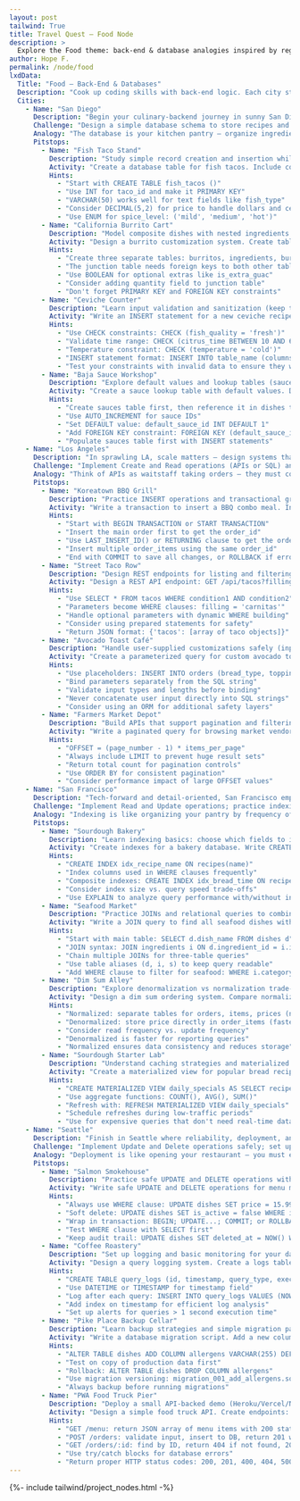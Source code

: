 ```yaml
---
layout: post
tailwind: True
title: Travel Quest — Food Node
description: >
  Explore the Food theme: back-end & database analogies inspired by regional cuisine. Travel from San Diego to Seattle, stopping to learn back-end concepts through local dishes and kitchen metaphors.
author: Hope F.
permalink: /node/food
lxdData:
  Title: "Food — Back-End & Databases"
  Description: "Cook up coding skills with back-end logic. Each city stop highlights a local food specialty while teaching database design, CRUD, querying, and data hygiene — all framed as kitchen metaphors."
  Cities:
    - Name: "San Diego"
      Description: "Begin your culinary-backend journey in sunny San Diego, where coastal flavors and food trucks meet simple, robust data models."
      Challenge: "Design a simple database schema to store recipes and menu items (tables, fields, and relationships)."
      Analogy: "The database is your kitchen pantry — organize ingredients (fields) and recipes (records) so chefs (applications) can cook reliably."
      Pitstops:
        - Name: "Fish Taco Stand"
          Description: "Study simple record creation and insertion while learning about ingredient lists and portion fields — perfect for practicing CREATE operations."
          Activity: "Create a database table for fish tacos. Include columns: taco_id, fish_type, toppings, sauce, price, spice_level. Write the CREATE TABLE statement with appropriate data types."
          Hints:
            - "Start with CREATE TABLE fish_tacos ()"
            - "Use INT for taco_id and make it PRIMARY KEY"
            - "VARCHAR(50) works well for text fields like fish_type"
            - "Consider DECIMAL(5,2) for price to handle dollars and cents"
            - "Use ENUM for spice_level: ('mild', 'medium', 'hot')"
        - Name: "California Burrito Cart"
          Description: "Model composite dishes with nested ingredients and optional fields — practice designing flexible schemas that handle variations."
          Activity: "Design a burrito customization system. Create tables for: burritos, ingredients, and burrito_ingredients (junction table). Show how to handle optional extras like guacamole."
          Hints:
            - "Create three separate tables: burritos, ingredients, burrito_ingredients"
            - "The junction table needs foreign keys to both other tables"
            - "Use BOOLEAN for optional extras like is_extra_guac"
            - "Consider adding quantity field to junction table"
            - "Don't forget PRIMARY KEY and FOREIGN KEY constraints"
        - Name: "Ceviche Counter"
          Description: "Learn input validation and sanitization (keep the ceviche fresh!) — apply validation rules before inserting records."
          Activity: "Write an INSERT statement for a new ceviche recipe. Include validation checks: fish must be 'fresh', citrus_time must be between 10-60 minutes, temperature must be 'cold'."
          Hints:
            - "Use CHECK constraints: CHECK (fish_quality = 'fresh')"
            - "Validate time range: CHECK (citrus_time BETWEEN 10 AND 60)"
            - "Temperature constraint: CHECK (temperature = 'cold')"
            - "INSERT statement format: INSERT INTO table_name (columns) VALUES (values)"
            - "Test your constraints with invalid data to ensure they work"
        - Name: "Baja Sauce Workshop"
          Description: "Explore default values and lookup tables (sauces, spice levels) to avoid repeating strings across many records."
          Activity: "Create a sauce lookup table with default values. Design tables: sauces (id, name, heat_level), dishes (id, name, default_sauce_id). Show how to use foreign keys and defaults."
          Hints:
            - "Create sauces table first, then reference it in dishes table"
            - "Use AUTO_INCREMENT for sauce IDs"
            - "Set DEFAULT value: default_sauce_id INT DEFAULT 1"
            - "Add FOREIGN KEY constraint: FOREIGN KEY (default_sauce_id) REFERENCES sauces(id)"
            - "Populate sauces table first with INSERT statements"
    - Name: "Los Angeles"
      Description: "In sprawling LA, scale matters — design systems that handle many users, varied inputs, and richer interactions."
      Challenge: "Implement Create and Read operations (APIs or SQL) and build endpoints that return menu lists and single recipe entries."
      Analogy: "Think of APIs as waitstaff taking orders — they must correctly accept, validate, and retrieve dishes from the kitchen (database)."
      Pitstops:
        - Name: "Koreatown BBQ Grill"
          Description: "Practice INSERT operations and transactional groupings — order the BBQ set (multiple related inserts) reliably and atomically."
          Activity: "Write a transaction to insert a BBQ combo meal. Include: INSERT into orders, INSERT into order_items (multiple meats), INSERT into sides. Use BEGIN/COMMIT to ensure all-or-nothing."
          Hints:
            - "Start with BEGIN TRANSACTION or START TRANSACTION"
            - "Insert the main order first to get the order_id"
            - "Use LAST_INSERT_ID() or RETURNING clause to get the order_id"
            - "Insert multiple order_items using the same order_id"
            - "End with COMMIT to save all changes, or ROLLBACK if error occurs"
        - Name: "Street Taco Row"
          Description: "Design REST endpoints for listing and filtering tacos by fillings and toppings — practice Read operations with query parameters."
          Activity: "Design a REST API endpoint: GET /api/tacos?filling=carnitas&spice=mild. Write the SQL SELECT query with WHERE clauses to filter tacos by filling and spice level."
          Hints:
            - "Use SELECT * FROM tacos WHERE condition1 AND condition2"
            - "Parameters become WHERE clauses: filling = 'carnitas'"
            - "Handle optional parameters with dynamic WHERE building"
            - "Consider using prepared statements for safety"
            - "Return JSON format: {'tacos': [array of taco objects]}"
        - Name: "Avocado Toast Café"
          Description: "Handle user-supplied customizations safely (input validation and parameterized queries) to prevent broken orders and injection risks."
          Activity: "Create a parameterized query for custom avocado toast orders. Use prepared statements to safely insert user inputs: bread_type, toppings, extras. Prevent SQL injection."
          Hints:
            - "Use placeholders: INSERT INTO orders (bread_type, toppings) VALUES (?, ?)"
            - "Bind parameters separately from the SQL string"
            - "Validate input types and lengths before binding"
            - "Never concatenate user input directly into SQL strings"
            - "Consider using an ORM for additional safety layers"
        - Name: "Farmers Market Depot"
          Description: "Build APIs that support pagination and filtering — return smaller, efficient result sets when menus are large."
          Activity: "Write a paginated query for browsing market vendors. Use LIMIT and OFFSET: SELECT * FROM vendors WHERE category = ? LIMIT 10 OFFSET ?. Show how to calculate page numbers."
          Hints:
            - "OFFSET = (page_number - 1) * items_per_page"
            - "Always include LIMIT to prevent huge result sets"
            - "Return total count for pagination controls"
            - "Use ORDER BY for consistent pagination"
            - "Consider performance impact of large OFFSET values"
    - Name: "San Francisco"
      Description: "Tech-forward and detail-oriented, San Francisco emphasizes efficiency, indexing, and shaping data for fast access."
      Challenge: "Implement Read and Update operations; practice indexing, query optimization, and writing efficient SELECT statements."
      Analogy: "Indexing is like organizing your pantry by frequency of use — frequently used ingredients should be easy to reach to speed up cooking (queries)."
      Pitstops:
        - Name: "Sourdough Bakery"
          Description: "Learn indexing basics: choose which fields to index (e.g., recipe name, tag) to speed retrieval of common queries."
          Activity: "Create indexes for a bakery database. Write CREATE INDEX statements for: recipe names (frequently searched), bread types, and baking_time. Explain when to use each index."
          Hints:
            - "CREATE INDEX idx_recipe_name ON recipes(name)"
            - "Index columns used in WHERE clauses frequently"
            - "Composite indexes: CREATE INDEX idx_bread_time ON recipes(bread_type, baking_time)"
            - "Consider index size vs. query speed trade-offs"
            - "Use EXPLAIN to analyze query performance with/without indexes"
        - Name: "Seafood Market"
          Description: "Practice JOINs and relational queries to combine ingredient, supplier, and recipe tables — like assembling a seafood platter from multiple sources."
          Activity: "Write a JOIN query to find all seafood dishes with their suppliers. JOIN tables: dishes, ingredients, suppliers. SELECT dish_name, ingredient_name, supplier_name, price."
          Hints:
            - "Start with main table: SELECT d.dish_name FROM dishes d"
            - "JOIN syntax: JOIN ingredients i ON d.ingredient_id = i.id"
            - "Chain multiple JOINs for three-table queries"
            - "Use table aliases (d, i, s) to keep query readable"
            - "Add WHERE clause to filter for seafood: WHERE i.category = 'seafood'"
        - Name: "Dim Sum Alley"
          Description: "Explore denormalization vs normalization trade-offs for read-heavy operations — when to duplicate data for speed."
          Activity: "Design a dim sum ordering system. Compare normalized (separate tables) vs denormalized (combined tables) approaches. Show trade-offs for read performance vs data consistency."
          Hints:
            - "Normalized: separate tables for orders, items, prices (no data duplication)"
            - "Denormalized: store price directly in order_items (faster reads, potential inconsistency)"
            - "Consider read frequency vs. update frequency"
            - "Denormalized is faster for reporting queries"
            - "Normalized ensures data consistency and reduces storage"
        - Name: "Sourdough Starter Lab"
          Description: "Understand caching strategies and materialized views to avoid recomputing expensive queries every request."
          Activity: "Create a materialized view for popular bread recipes. Write CREATE MATERIALIZED VIEW daily_specials AS SELECT... Show how to refresh the view and when to use it."
          Hints:
            - "CREATE MATERIALIZED VIEW daily_specials AS SELECT recipe_name, avg_rating, order_count"
            - "Use aggregate functions: COUNT(), AVG(), SUM()"
            - "Refresh with: REFRESH MATERIALIZED VIEW daily_specials"
            - "Schedule refreshes during low-traffic periods"
            - "Use for expensive queries that don't need real-time data"
    - Name: "Seattle"
      Description: "Finish in Seattle where reliability, deployment, and observability matter — prepare your kitchen for production service."
      Challenge: "Implement Update and Delete operations safely; set up backups, migrations, and a simple deployment of your database-backed app."
      Analogy: "Deployment is like opening your restaurant — you must ensure recipes are reproducible, backups are ready, and orders are tracked."
      Pitstops:
        - Name: "Salmon Smokehouse"
          Description: "Practice safe UPDATE and DELETE operations with transactions and soft-deletes (archiving) to avoid accidental data loss."
          Activity: "Write safe UPDATE and DELETE operations for menu management. Use transactions, WHERE clauses, and soft-delete (is_active=false) instead of hard DELETE. Include rollback examples."
          Hints:
            - "Always use WHERE clause: UPDATE dishes SET price = 15.99 WHERE id = 1"
            - "Soft delete: UPDATE dishes SET is_active = false WHERE id = 1"
            - "Wrap in transaction: BEGIN; UPDATE...; COMMIT; or ROLLBACK;"
            - "Test WHERE clause with SELECT first"
            - "Keep audit trail: UPDATE dishes SET deleted_at = NOW() WHERE id = 1"
        - Name: "Coffee Roastery"
          Description: "Set up logging and basic monitoring for your database queries and endpoints — know when the app is under pressure (high load)."
          Activity: "Design a query logging system. Create a logs table: timestamp, query_type, execution_time, user_id. Write INSERT statements to track slow queries (>1 second)."
          Hints:
            - "CREATE TABLE query_logs (id, timestamp, query_type, execution_time, user_id)"
            - "Use DATETIME or TIMESTAMP for timestamp field"
            - "Log after each query: INSERT INTO query_logs VALUES (NOW(), 'SELECT', 1.5, 123)"
            - "Add index on timestamp for efficient log analysis"
            - "Set up alerts for queries > 1 second execution time"
        - Name: "Pike Place Backup Cellar"
          Description: "Learn backup strategies and simple migration patterns to evolve schemas without losing customer data."
          Activity: "Write a database migration script. Add a new column 'allergens' to existing 'dishes' table. Use ALTER TABLE ADD COLUMN with DEFAULT values. Include rollback plan."
          Hints:
            - "ALTER TABLE dishes ADD COLUMN allergens VARCHAR(255) DEFAULT ''"
            - "Test on copy of production data first"
            - "Rollback: ALTER TABLE dishes DROP COLUMN allergens"
            - "Use migration versioning: migration_001_add_allergens.sql"
            - "Always backup before running migrations"
        - Name: "PWA Food Truck Pier"
          Description: "Deploy a small API-backed demo (Heroku/Vercel/Netlify + managed DB) and ensure it responds reliably to real requests."
          Activity: "Design a simple food truck API. Create endpoints: GET /menu, POST /orders, GET /orders/:id. Write pseudocode for each endpoint with error handling and status codes."
          Hints:
            - "GET /menu: return JSON array of menu items with 200 status"
            - "POST /orders: validate input, insert to DB, return 201 with order ID"
            - "GET /orders/:id: find by ID, return 404 if not found, 200 with order data"
            - "Use try/catch blocks for database errors"
            - "Return proper HTTP status codes: 200, 201, 400, 404, 500"
---
```

{%- include tailwind/project_nodes.html -%}
